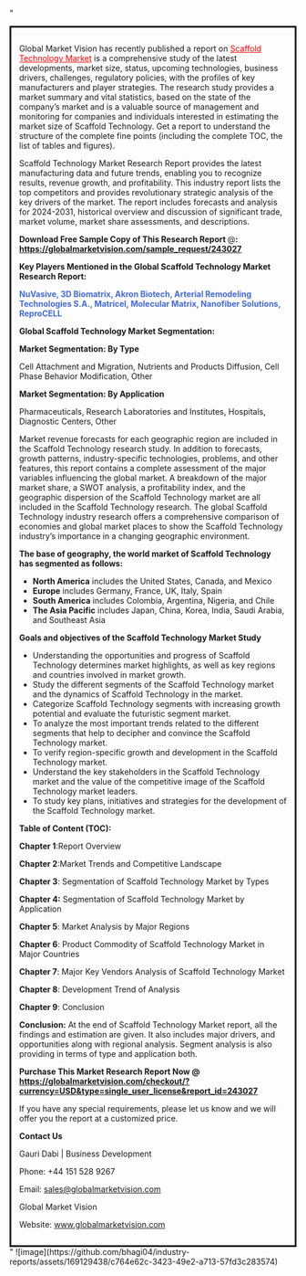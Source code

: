 "<div style='border: 3px solid black; padding: 1em;'>

Global Market Vision has recently published a report on <a style='color: #ff0000;' href='https://globalmarketvision.com/reports/global-scaffold-technology-market/243027'>Scaffold Technology Market</a> is a comprehensive study of the latest developments, market size, status, upcoming technologies, business drivers, challenges, regulatory policies, with the profiles of key manufacturers and player strategies. The research study provides a market summary and vital statistics, based on the state of the company’s market and is a valuable source of management and monitoring for companies and individuals interested in estimating the market size of Scaffold Technology. Get a report to understand the structure of the complete fine points (including the complete TOC, the list of tables and figures).

Scaffold Technology Market Research Report provides the latest manufacturing data and future trends, enabling you to recognize results, revenue growth, and profitability. This industry report lists the top competitors and provides revolutionary strategic analysis of the key drivers of the market. The report includes forecasts and analysis for 2024-2031, historical overview and discussion of significant trade, market volume, market share assessments, and descriptions.

<strong>Download Free Sample Copy of This Research Report </strong>@<strong>:</strong><strong> <a style='color: #ff0000;' href='https://globalmarketvision.com/sample_request/243027?utm_source=linkedinPulse&utm_medium=Bhagyashree&utm_campaign=Bhagyashree'><strong>https://globalmarketvision.com/sample_request/243027</strong></a></strong>

<strong>Key Players Mentioned in the Global Scaffold Technology Market Research Report:</strong>

<strong style='color: #4169e1;'>NuVasive, 3D Biomatrix, Akron Biotech, Arterial Remodeling Technologies S.A., Matricel, Molecular Matrix, Nanofiber Solutions, ReproCELL</strong>

<strong>Global Scaffold Technology Market Segmentation:</strong>

<strong>Market Segmentation: By Type</strong>

Cell Attachment and Migration, Nutrients and Products Diffusion, Cell Phase Behavior Modification, Other

<strong>Market Segmentation: By Application</strong>

Pharmaceuticals, Research Laboratories and Institutes, Hospitals, Diagnostic Centers, Other

Market revenue forecasts for each geographic region are included in the Scaffold Technology research study. In addition to forecasts, growth patterns, industry-specific technologies, problems, and other features, this report contains a complete assessment of the major variables influencing the global market. A breakdown of the major market share, a SWOT analysis, a profitability index, and the geographic dispersion of the Scaffold Technology market are all included in the Scaffold Technology research. The global Scaffold Technology industry research offers a comprehensive comparison of economies and global market places to show the Scaffold Technology industry’s importance in a changing geographic environment.

<strong>The base of geography, the world market of Scaffold Technology has segmented as follows:</strong>
<ul>
  <li><strong>North America</strong> includes the United States, Canada, and Mexico</li>
  <li><strong>Europe</strong> includes Germany, France, UK, Italy, Spain</li>
  <li><strong>South America</strong> includes Colombia, Argentina, Nigeria, and Chile</li>
  <li><strong>The Asia Pacific</strong> includes Japan, China, Korea, India, Saudi Arabia, and Southeast Asia</li>
</ul>
<strong>Goals and objectives of the Scaffold Technology Market Study</strong>
<ul>
  <li>Understanding the opportunities and progress of Scaffold Technology determines market highlights, as well as key regions and countries involved in market growth.</li>
  <li>Study the different segments of the Scaffold Technology market and the dynamics of Scaffold Technology in the market.</li>
  <li>Categorize Scaffold Technology segments with increasing growth potential and evaluate the futuristic segment market.</li>
  <li>To analyze the most important trends related to the different segments that help to decipher and convince the Scaffold Technology market.</li>
  <li>To verify region-specific growth and development in the Scaffold Technology market.</li>
  <li>Understand the key stakeholders in the Scaffold Technology market and the value of the competitive image of the Scaffold Technology market leaders.</li>
  <li>To study key plans, initiatives and strategies for the development of the Scaffold Technology market.</li>
</ul>
<strong>Table of Content (TOC): </strong>

<strong>Chapter 1</strong>:Report Overview

<strong>Chapter 2</strong>:Market Trends and Competitive Landscape

<strong>Chapter 3</strong>: Segmentation of Scaffold Technology Market by Types

<strong>Chapter 4:</strong> Segmentation of Scaffold Technology Market by Application

<strong>Chapter 5</strong>: Market Analysis by Major Regions

<strong>Chapter 6</strong>: Product Commodity of Scaffold Technology Market in Major Countries

<strong>Chapter 7</strong>: Major Key Vendors Analysis of Scaffold Technology Market

<strong>Chapter 8</strong>: Development Trend of Analysis

<strong>Chapter 9</strong>: Conclusion

<strong>Conclusion:</strong> At the end of Scaffold Technology Market report, all the findings and estimation are given. It also includes major drivers, and opportunities along with regional analysis. Segment analysis is also providing in terms of type and application both.

<strong>Purchase This Market Research Report Now @</strong><strong> <strong><a style='color: #ff0000;' href='https://globalmarketvision.com/checkout/?currency=USD&type=single_user_license&report_id=243027?utm_source=linkedinPulse&utm_medium=Bhagyashree&utm_campaign=Bhagyashree'>https://globalmarketvision.com/checkout/?currency=USD&type=single_user_license&report_id=243027</a></strong>
</strong>

If you have any special requirements, please let us know and we will offer you the report at a customized price.

<strong>Contact Us</strong>

Gauri Dabi | Business Development

Phone: +44 151 528 9267

Email: <a href='mailto:sales@globalmarketvision.com'>sales@globalmarketvision.com</a>

Global Market Vision

Website: <a href='http://www.globalmarketvision.com/'>www.globalmarketvision.com</a>

</div>"
![image](https://github.com/bhagi04/industry-reports/assets/169129438/c764e62c-3423-49e2-a713-57fd3c283574)
